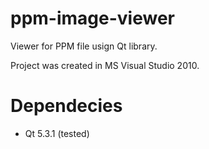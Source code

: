 ppm-image-viewer
================

Viewer for PPM file usign Qt library.

Project was created in MS Visual Studio 2010.

Dependecies
===========
  - Qt 5.3.1 (tested)

